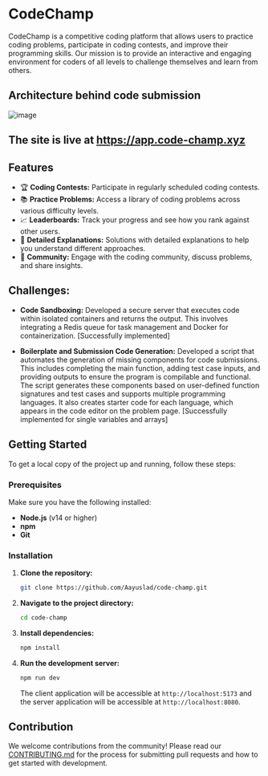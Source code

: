 ﻿# CodeChamp

CodeChamp is a competitive coding platform that allows users to practice coding problems, participate in coding contests, and improve their programming skills. Our mission is to provide an interactive and engaging environment for coders of all levels to challenge themselves and learn from others.

## Architecture behind code submission
![image](https://github.com/user-attachments/assets/43096dfd-3373-4c75-8590-8f02d51ed468)


## The site is live at https://app.code-champ.xyz

## Features

- 🏆 **Coding Contests:** Participate in regularly scheduled coding contests.
- 📚 **Practice Problems:** Access a library of coding problems across various difficulty levels.
- 📈 **Leaderboards:** Track your progress and see how you rank against other users.
- 📝 **Detailed Explanations:** Solutions with detailed explanations to help you understand different approaches.
- 👥 **Community:** Engage with the coding community, discuss problems, and share insights.

## Challenges:

- **Code Sandboxing:** Developed a secure server that executes code within isolated containers and returns the output. This involves integrating a Redis queue for task management and Docker for containerization. [Successfully implemented]

- **Boilerplate and Submission Code Generation:** Developed a script that automates the generation of missing components for code submissions. This includes completing the main function, adding test case inputs, and providing outputs to ensure the program is compilable and functional. The script generates these components based on user-defined function signatures and test cases and supports multiple programming languages. It also creates starter code for each language, which appears in the code editor on the problem page. [Successfully implemented for single variables and arrays]


## Getting Started

To get a local copy of the project up and running, follow these steps:

### Prerequisites

Make sure you have the following installed:

- **Node.js** (v14 or higher)
- **npm**
- **Git**

### Installation

1. **Clone the repository:**

   ```sh
   git clone https://github.com/Aayuslad/code-champ.git
   ```
2. **Navigate to the project directory:**
   ```sh
   cd code-champ
   ```
3. **Install dependencies:**
   ```sh
   npm install
   ```
4. **Run the development server:**
   ```sh
   npm run dev
   ```
   The client application will be accessible at `http://localhost:5173` and
   the server application will be accessible at `http://localhost:8080`.

## Contribution
We welcome contributions from the community! Please read our [CONTRIBUTING.md](./CONTRIBUTING.md) for the process for submitting pull requests and how to get started with development.

